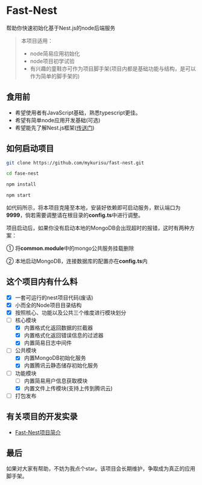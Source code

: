 #   Fast-Nest

帮助你快速初始化基于Nest.js的node后端服务

>   本项目适用：
>   -   node简易应用初始化
>   -   node项目初学试验
>   -   有兴趣的童鞋亦可作为项目脚手架(项目内都是基础功能与结构，是可以作为简单的脚手架的)

##  食用前

-   希望使用者有JavaScript基础，熟悉typescript更佳。
-   希望有简单node应用开发基础(可选)
-   希望能先了解Nest.js框架([传送门](https://github.com/nestjs/nest))

##  如何启动项目


```bash
git clone https://github.com/mykurisu/fast-nest.git

cd fase-nest

npm install

npm start
```

如代码所示，将本项目克隆至本地，安装好依赖即可启动服务，默认端口为**9999**，倘若需要调整请在根目录的**config.ts**中进行调整。

项目启动后，如果你没有启动本地的MongoDB会出现超时的报错，这时有两种方案：

①   将**common.module**中的mongo公共服务挂载删除

②   本地启动MongoDB，连接数据库的配置亦在**config.ts**内

##  这个项目内有什么料

-   [x] 一套可运行的nest项目代码(废话)
-   [x] 小而全的Node项目目录结构
-   [x] 按照核心、功能以及公共三个维度进行模块划分
-   [ ] 核心模块
    -   [x] 内置格式化返回数据的拦截器
    -   [x] 内置格式化返回错误信息的过滤器
    -   [x] 内置简易日志中间件
-   [ ] 公共模块
    -   [x] 内置MongoDB初始化服务
    -   [x] 内置腾讯云静态储存初始化服务
-   [ ] 功能模块
    -   [ ] 内置简易用户信息获取模块
    -   [x] 内置文件上传模块(支持上传到腾讯云)
-   [ ] 打包发布

##  有关项目的开发实录

-   [Fast-Nest项目简介](https://juejin.im/post/5dda8ea96fb9a07a7f355f43)

##  最后

如果对大家有帮助，不妨为我点个star。该项目会长期维护，争取成为真正的应用脚手架。
